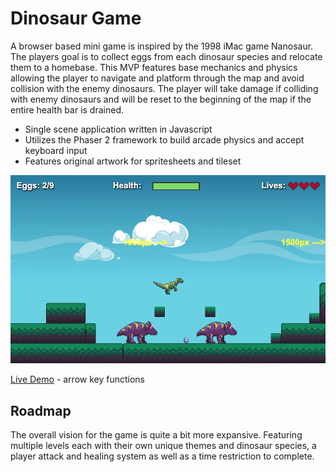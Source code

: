 # Dinosaur Game

A browser based mini game is inspired by the 1998 iMac game Nanosaur. The players goal is to collect eggs from each dinosaur species and relocate them to a homebase. This MVP features base mechanics and physics allowing the player to navigate and platform through the map and avoid collision with the enemy dinosaurs. The player will take damage if colliding with enemy dinosaurs and will be reset to the beginning of the map if the entire health bar is drained.

- Single scene application written in Javascript
- Utilizes the Phaser 2 framework to build arcade physics and accept keyboard input
- Features original artwork for spritesheets and tileset

![screenshot](/assets/preview/dinogame-screenshot.png)

[Live Demo](https://gracemanzon.github.io/game-wip/) - arrow key functions

## Roadmap

The overall vision for the game is quite a bit more expansive. Featuring multiple levels each with their own unique themes and dinosaur species, a player attack and healing system as well as a time restriction to complete.
